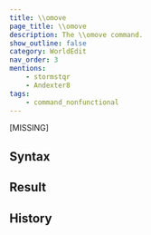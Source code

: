 ```yaml
---
title: \\omove
page_title: \\omove
description: The \\omove command.
show_outline: false
category: WorldEdit
nav_order: 3
mentions:
    - stormstqr
    - Andexter8
tags:
    - command_nonfunctional
---
```


[MISSING]

<CommandDetailsTable
    name="\\omove"
    :categories="[
        'system', 'world', 'server', 'worldedit'
    ]"
    :requiredTags="[
        'canUseChatCommands'
    ]"
    ultraSecurityModeSecurityLevel="WorldEdit"
    version="0.0.0"
    :undoSupported="-2"
    :functional="false"
    :deprecated="false"
/>

## Syntax

## Result

## History
